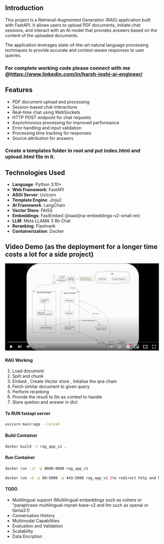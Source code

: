## Introduction

This project is a Retrieval-Augmented Generation (RAG) application built with FastAPI. It allows users to upload PDF documents, initiate chat sessions, and interact with an AI model that provides answers based on the content of the uploaded documents.

The application leverages state-of-the-art natural language processing techniques to provide accurate and context-aware responses to user queries.

### For complete working code please connect with me @https://www.linkedin.com/in/harsh-joshi-ai-engineer/

## Features

- PDF document upload and processing
- Session-based chat interactions
- Real-time chat using WebSockets
- HTTP POST endpoint for chat requests
- Asynchronous processing for improved performance
- Error handling and input validation
- Processing time tracking for responses
- Source attribution for answers

### Create a templates folder in root and put index.html and upload.html file in it.


## Technologies Used

- **Language**: Python 3.10+
- **Web Framework**: FastAPI
- **ASGI Server**: Uvicorn
- **Template Engine**: Jinja2
- **AI Framework**: LangChain
- **Vector Store**: FAISS
- **Embeddings**: FastEmbed (jinaai/jina-embeddings-v2-small-en)
- **LLM**: Meta LLAMA 3 8b Chat
- **Reranking**: Flashrank
- **Containerization**: Docker

## Video Demo (as the deployment for a longer time costs a lot for a side project)

[![IMAGE ALT TEXT HERE](Video_Thumbnail.png)](https://www.youtube.com/watch?v=zofEZxCC1Zw)


#### RAG Working
1) Load document
2) Split and chunk
3) Embed , Create Vector store , Intialise the qna chain
4) Fetch similar document to given query
5) Perform reranking
6) Provide the result to llm as context to handle
7) Store quetion and answer in dict


#### To RUN fastapi server
```bash
uvicorn main:app --reload
```

#### Build Container
```bash
docker build -t rag_app_v1 .
```

#### Run Container
```bash
docker run -it -p 8000:8000 rag_app_v1
```
```bash
docker run -d -p 80:5000 -p 443:5000 rag_app_v1 (to redirect http and https traffic directly to application)
```

#### TODO
- Multilingual support (Multilingual embeddings such as cohere or "paraphrase-multilingual-mpnet-base-v2 and llm such as openai or llama3.1)
- Conversation History
- Multimodal Capabilities
- Evaluation and Validation 
- Scalability
- Data Encrption

  

